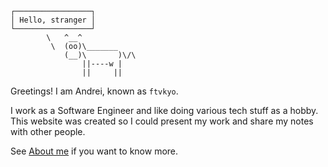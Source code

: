 ---
---

<div class="center-self">

    ┌─────────────────┐
    │ Hello, stranger │
    └─────────────────┘
            \   ^__^
             \  (oo)\_______
                (__)\       )\/\
                    ||----w |
                    ||     ||

</div>

Greetings!
I am Andrei, known as `ftvkyo`.

I work as a Software Engineer and like doing various tech stuff as a hobby.
This website was created so I could present my work and share my notes with other people.

See [About me](/about/) if you want to know more.
